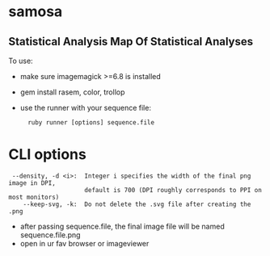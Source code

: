 samosa
======
## Statistical Analysis Map Of Statistical Analyses

To use:

* make sure imagemagick >=6.8 is installed
* gem install rasem, color, trollop
* use the runner with your sequence file:


        ruby runner [options] sequence.file

# CLI options

     --density, -d <i>:  Integer i specifies the width of the final png image in DPI,
                         default is 700 (DPI roughly corresponds to PPI on most monitors)
        --keep-svg, -k:  Do not delete the .svg file after creating the .png

* after passing sequence.file, the final image file will be named sequence.file.png
* open in ur fav browser or imageviewer
